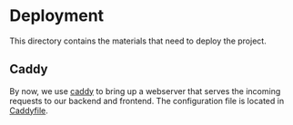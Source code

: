 # Deployment
This directory contains the materials that need to deploy the project.

## Caddy
By now, we use [caddy](https://github.com/caddyserver/caddy) to bring up a webserver that serves the incoming requests to our backend and frontend. The configuration file is located in [Caddyfile](caddy/Caddyfile).